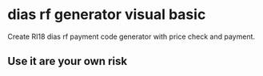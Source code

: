 # dias rf generator visual basic

Create RI18 dias rf payment code generator with price check and payment.
## Use it are your own risk

